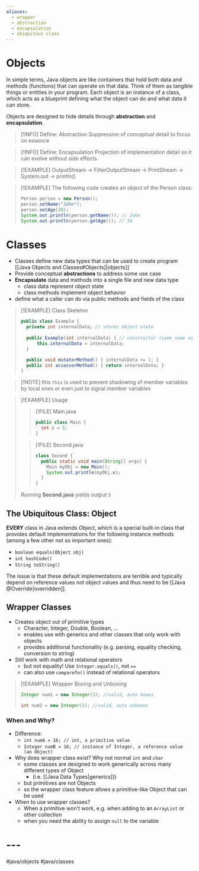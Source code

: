 ```yaml
---
aliases:
  - wrapper
  - abstraction
  - encapsulation
  - ubiquitous class
---
```

# Objects
  
In simple terms, Java objects are like containers that hold both data and methods (functions) that can operate on that data. Think of them as tangible things or entities in your program. Each object is an instance of a class, which acts as a blueprint defining what the object can do and what data it can store.

Objects are designed to hide details through **abstraction** and **encapsulation**.

> [!INFO] Define: Abstraction
> Suppression of conceptual detail to focus on essence

> [!INFO] Define: Encapsulation
> Projection of implementation detail so it can evolve without side effects

> [!EXAMPLE]
> OutputStream -> FilterOutputStream -> PrintStream -> System.out -> println()

> [!EXAMPLE]
> The following code creates an object of the Person class:
> ```java
> Person person = new Person();
> person.setName("John");
> person.setAge(30);
> System.out.println(person.getName()); // John
> System.out.println(person.getAge()); // 30
> ```

# Classes
- Classes define new data types that can be used to create program [[Java Objects and Classes#Objects]|objects]]
- Provide conceptual **abstractions** to address some use case
- **Encapsulate** data and methods into a single file and new data type
	- class data represent object state
	- class methods implement object behavior
- define what a caller can do via public methods and fields of the class

> [!EXAMPLE] Class Skeleton
> ```java
> public class Example {
> 	private int internalData; // stores object state
> 	
> 	public Example(int internalData) { // constructor (same name as class)
> 		this.internalData = internalData; 
> 	}
> 
> 	public void mutatorMethod() { internalData += 1; }
> 	public int accessorMethod() { return internalData; }
> }
> ```

> [!NOTE] this
> `this` is used to prevent shadowing of member variables by local ones or even just to signal member variables

> [!EXAMPLE] Usage
> 
> > [!FILE] Main.java 
> > ```java
> > public class Main {
> >   int x = 5;
> > }
> > ```
> 
> > [!FILE] Second.java
> > ```java
> > class Second {
> >   public static void main(String[] args) {
> >     Main myObj = new Main();
> >     System.out.println(myObj.x);
> >   }
> > }
> > ```
> 
> Running **Second.java** yields output `5`

## The Ubiquitous Class: Object
**EVERY** class in Java extends *Object*, which is a special built-in class that provides default implementations for the following instance methods (among a few other not so important ones):
- `boolean equals(Object obj)`
- `int hashCode()`
- `String toString()`

The issue is that these default implementations are terrible and typically depend on reference values not object values and thus need to be [[Java @Override|overridden]].
## Wrapper Classes
- Creates object out of primitive types
	- Character, Integer, Double, Boolean, ...
	- enables use with generics and other classes that only work with objects
	- provides additional functionality (e.g. parsing, equality checking, conversion to string)
- Still work with math and relational operators
	- but not equality! Use `Integer.equals()`, not `==`
	- can also use `compareTo()` instead of relational operators

> [!EXAMPLE] Wrapper Boxing and Unboxing
> ```java
> Integer num1 = new Integer(3); //valid, auto boxes
> 
> int num2 = new Integer(3); //valid, auto unboxes
> ```

### When and Why?
- Difference:
	- `int numA = 16; // int, a primitive value`
	- `Integer numB = 16; // instance of Integer, a reference value (an Object)`
- Why does wrapper class exist? Why not normal `int` and `char`
	- some classes are designed to work generically across many different types of Object 
		- (i.e. [[Java Data Types|generics]])
	- but primitives are not Objects
	- so the wrapper class feature allows a primitive-like Object that can be used
- When to use wrapper classes?
	- When a primitive won't work, e.g. when adding to an `ArrayList` or other collection
	- when you need the ability to assign `null` to the variable
# ---
#java/objects #java/classes